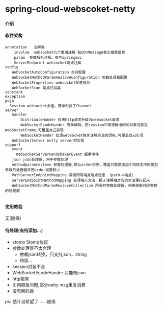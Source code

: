 # spring-cloud-webscoket-netty

#### 介绍

#### 软件架构

```text
annotation   注解类
    involve  websocket几个常用注解 如@OnMessage表示接受信息
    param  参数解析注解，参考springmvc
    ServerEndpoint websocket端点注解
config
   WebSocketAutoConfiguration 自动配置
   WebSocketMethodParamResloveConfiguration 参数处理器配置
   WebSocketProperties websocket配置信息
   WebSocketScan 端点扫描类
constant
exception
pojo
  Session websocket会话，简单封装了Channel
server
   handler 
       DistributeHander 负责http请求升级为websocket请求
       WebSocketEcodeHander 简单编码，把session中直接输出的的对象包装在WebSocketFrame,可覆盖自己实现
       WebSocketHander 处理websocket相关注解方法的调用,可覆盖自己实现
   WebSocketServer netty server的实现
support   
   event 
     WebSocketServerHandshakerEvent 握手事件
   json json处理器，用于参数处理
   methodparamreslove 参数处理器,默认order排序，覆盖只需要添加个同样支持同类型参数的处理器并把order设置较小
   PathServerEndpointMapping 存储所有端点端点信息 （path->端点）
   ServerEndpointMethodMapping 处理端点方法，把于注解相对应的方法保存起来
   WebSocketMethodParamResloveCollection 所有的参数处理器，用来获取对应参数的处理器
       
```

#### 使用教程

无(随缘)

#### 待处理(有待添加...)
- stomp Stomp协议
- 参数处理器不太合理
  - 依赖json转换，只支持json，string
  - 待续...
- session封装不全
- WebSocketEcodeHander  只能转json
- http服务
- 引用释放问题,部分netty msg重复消费
- 没有解码器


ps: 估计没希望了.......随缘
